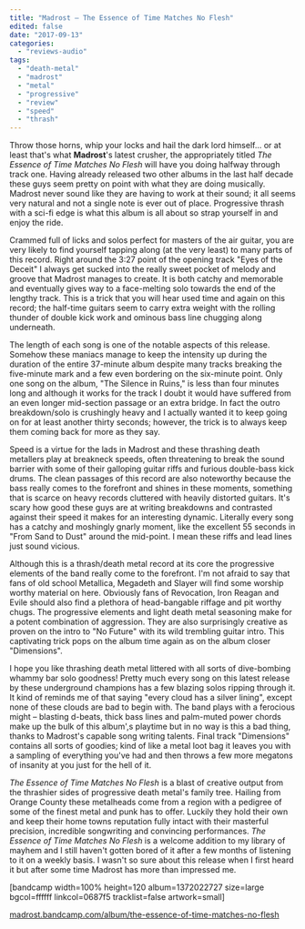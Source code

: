 ```yaml
---
title: "Madrost – The Essence of Time Matches No Flesh"
edited: false
date: "2017-09-13"
categories:
  - "reviews-audio"
tags:
  - "death-metal"
  - "madrost"
  - "metal"
  - "progressive"
  - "review"
  - "speed"
  - "thrash"
---
```


Throw those horns, whip your locks and hail the dark lord himself... or at least that's what **Madrost**'s latest crusher, the appropriately titled _The Essence of Time Matches No Flesh_ will have you doing halfway through track one. Having already released two other albums in the last half decade these guys seem pretty on point with what they are doing musically. Madrost never sound like they are having to work at their sound; it all seems very natural and not a single note is ever out of place. Progressive thrash with a sci-fi edge is what this album is all about so strap yourself in and enjoy the ride.

Crammed full of licks and solos perfect for masters of the air guitar, you are very likely to find yourself tapping along (at the very least) to many parts of this record. Right around the 3:27 point of the opening track "Eyes of the Deceit" I always get sucked into the really sweet pocket of melody and groove that Madrost manages to create. It is both catchy and memorable and eventually gives way to a face-melting solo towards the end of the lengthy track. This is a trick that you will hear used time and again on this record; the half-time guitars seem to carry extra weight with the rolling thunder of double kick work and ominous bass line chugging along underneath.

The length of each song is one of the notable aspects of this release. Somehow these maniacs manage to keep the intensity up during the duration of the entire 37-minute album despite many tracks breaking the five-minute mark and a few even bordering on the six-minute point. Only one song on the album, "The Silence in Ruins," is less than four minutes long and although it works for the track I doubt it would have suffered from an even longer mid-section passage or an extra bridge. In fact the outro breakdown/solo is crushingly heavy and I actually wanted it to keep going on for at least another thirty seconds; however, the trick is to always keep them coming back for more as they say.

Speed is a virtue for the lads in Madrost and these thrashing death metallers play at breakneck speeds, often threatening to break the sound barrier with some of their galloping guitar riffs and furious double-bass kick drums. The clean passages of this record are also noteworthy because the bass really comes to the forefront and shines in these moments, something that is scarce on heavy records cluttered with heavily distorted guitars. It's scary how good these guys are at writing breakdowns and contrasted against their speed it makes for an interesting dynamic. Literally every song has a catchy and moshingly gnarly moment, like the excellent 55 seconds in "From Sand to Dust" around the mid-point. I mean these riffs and lead lines just sound vicious.

Although this is a thrash/death metal record at its core the progressive elements of the band really come to the forefront. I'm not afraid to say that fans of old school Metallica, Megadeth and Slayer will find some worship worthy material on here. Obviously fans of Revocation, Iron Reagan and Evile should also find a plethora of head-bangable riffage and pit worthy chugs. The progressive elements and light death metal seasoning make for a potent combination of aggression. They are also surprisingly creative as proven on the intro to "No Future" with its wild trembling guitar intro. This captivating trick pops on the album time again as on the album closer "Dimensions".

I hope you like thrashing death metal littered with all sorts of dive-bombing whammy bar solo goodness! Pretty much every song on this latest release by these underground champions has a few blazing solos ripping through it. It kind of reminds me of that saying "every cloud has a silver lining", except none of these clouds are bad to begin with. The band plays with a ferocious might – blasting d-beats, thick bass lines and palm-muted power chords make up the bulk of this album',s playtime but in no way is this a bad thing, thanks to Madrost's capable song writing talents. Final track "Dimensions" contains all sorts of goodies; kind of like a metal loot bag it leaves you with a sampling of everything you've had and then throws a few more megatons of insanity at you just for the hell of it.

_The Essence of Time Matches No Flesh_ is a blast of creative output from the thrashier sides of progressive death metal's family tree. Hailing from Orange County these metalheads come from a region with a pedigree of some of the finest metal and punk has to offer. Luckily they hold their own and keep their home towns reputation fully intact with their masterful precision, incredible songwriting and convincing performances. _The Essence of Time Matches No Flesh_ is a welcome addition to my library of mayhem and I still haven't gotten bored of it after a few months of listening to it on a weekly basis. I wasn't so sure about this release when I first heard it but after some time Madrost has more than impressed me.

\[bandcamp width=100% height=120 album=1372022727 size=large bgcol=ffffff linkcol=0687f5 tracklist=false artwork=small\]

[madrost.bandcamp.com/album/the-essence-of-time-matches-no-flesh](https://madrost.bandcamp.com/album/the-essence-of-time-matches-no-flesh)
